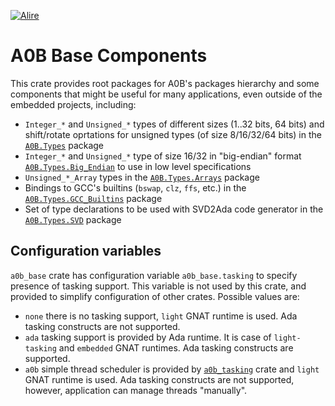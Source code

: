  [![Alire](https://img.shields.io/endpoint?url=https://alire.ada.dev/badges/a0b_base.json)](https://alire.ada.dev/crates/a0b_base.html)
 
# A0B Base Components

This crate provides root packages for A0B's packages hierarchy and some components that might be useful for many applications, even outside of the embedded projects, including:

 * `Integer_*` and `Unsigned_*` types of different sizes (1..32 bits, 64 bits) and shift/rotate oprtations for unsigned types (of size 8/16/32/64 bits) in the [`A0B.Types`](https://github.com/godunko/a0b-base/blob/main/source/a0b-types.ads) package
 * `Integer_*` and `Unsigned_*` type of size 16/32 in "big-endian" format [`A0B.Types.Big_Endian`](https://github.com/godunko/a0b-base/blob/main/source/a0b-types-big_endian.ads) to use in low level specifications
 * `Unsigned_*_Array` types in the [`A0B.Types.Arrays`](https://github.com/godunko/a0b-base/blob/main/source/a0b-types-arrays.ads) package
 * Bindings to GCC's builtins (`bswap`, `clz`, `ffs`, etc.) in the [`A0B.Types.GCC_Builtins`](https://github.com/godunko/a0b-base/blob/main/source/a0b-types-gcc_builtins.ads) package
 * Set of type declarations to be used with SVD2Ada code generator in the [`A0B.Types.SVD`](https://github.com/godunko/a0b-base/blob/main/source/a0b-types-svd.ads) package

## Configuration variables

`a0b_base` crate has configuration variable `a0b_base.tasking` to specify presence of tasking support. This variable is not used by this crate, and provided to simplify configuration of other crates. Possible values are:
  * `none` there is no tasking support, `light` GNAT runtime is used. Ada tasking constructs are not supported.
  * `ada` tasking support is provided by Ada runtime. It is case of `light-tasking` and `embedded` GNAT runtimes. Ada tasking constructs are supported.
  * `a0b` simple thread scheduler is provided by [`a0b_tasking`](https://github.com/godunko/a0b-tasking) crate and `light` GNAT runtime is used. Ada tasking constructs are not supported, however, application can manage threads "manually".
